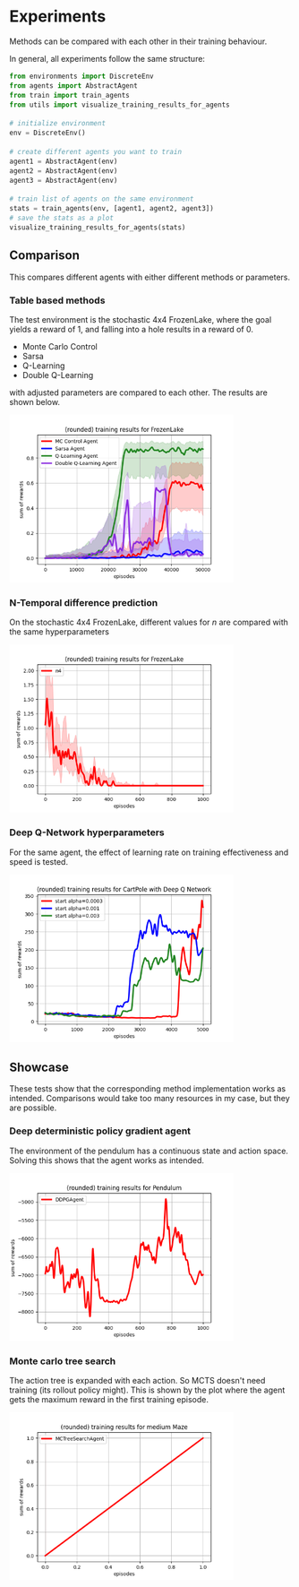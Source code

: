 # Experiments

Methods can be compared with each other in their training behaviour.  

In general, all experiments follow the same structure: 

```python
from environments import DiscreteEnv
from agents import AbstractAgent
from train import train_agents
from utils import visualize_training_results_for_agents

# initialize environment
env = DiscreteEnv()

# create different agents you want to train
agent1 = AbstractAgent(env)
agent2 = AbstractAgent(env)
agent3 = AbstractAgent(env)

# train list of agents on the same environment
stats = train_agents(env, [agent1, agent2, agent3])
# save the stats as a plot
visualize_training_results_for_agents(stats)
```

## Comparison

This compares different agents with either different methods or parameters. 

### Table based methods
The test environment is the stochastic 4x4 FrozenLake, where the goal yields a reward of 1, and falling into a hole
results in a reward of 0.  

- Monte Carlo Control
- Sarsa
- Q-Learning
- Double Q-Learning

with adjusted parameters are compared to each other. The results are shown below. 

<img src="./plots/table_based_models_frozen_lake.png" width="400" />

### N-Temporal difference prediction

On the stochastic 4x4 FrozenLake, different values for _n_ are compared with the same hyperparameters

<img src="./plots/comparison_n_step_td_prediction.png" width="400" />

### Deep Q-Network hyperparameters
For the same agent, the effect of learning rate on training effectiveness and speed is tested.   

<img src="./plots/comparison_dqn_cart_pole.png" width="400" />

## Showcase
These tests show that the corresponding method implementation works as intended. Comparisons would
take too many resources in my case, but they are possible. 

### Deep deterministic policy gradient agent
The environment of the pendulum has a continuous state and action space. Solving this shows that
the agent works as intended. 

<img src="./plots/ddpg_on_pendulum.png" width="400" />

### Monte carlo tree search
The action tree is expanded with each action. So MCTS doesn't need training (its rollout policy might). 
This is shown by the plot where the agent gets the maximum reward in the first training episode. 

<img src="./plots/mcts_on_medium_maze.png" width="400" />
  
